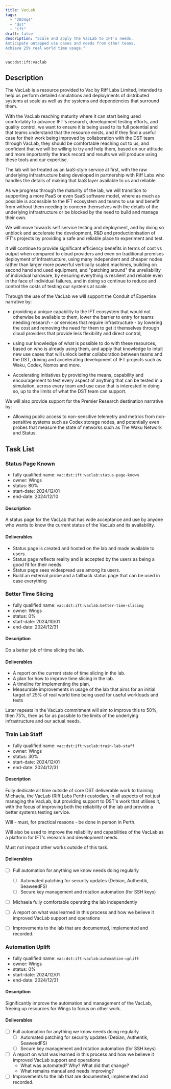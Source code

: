 ```yaml
---
title: VacLab
tags:
  - "2024q4"
  - "dst"
  - "ift"
draft: false
description: "Scale and apply the VacLab to IFT's needs.
Anticipate untapped use cases and needs from other teams.
Achieve 25% real world time usage."
---
```


`vac:dst:ift:vaclab`

## Description

The VacLab is a resource provided to Vac by Riff Labs Limited,
intended to help us perform detailed simulations
and deployments of distributed systems at scale
as well as the systems and dependencies that surround them.

With the VacLab reaching maturity where it can start being used comfortably
to advance IFT's research, development testing efforts, and quality control,
we want to ensure it is being used to its full potential
and that teams understand that the resource exists,
and if they find a useful case for their work being improved
by collaboration with the DST team through VacLab,
they should be comfortable reaching out to us,
and confident that we will be willing to try and help them,
based on our attitude and more importantly the track record
and results we will produce using these tools and our expertise.

The lab will be treated as an IaaS-style service at first,
with the raw underlying infrastructure being developed in partnership with Riff Labs
who handles the details of making that IaaS layer available to us and reliable.

As we progress through the maturity of the lab,
we will transition to supporting a more PaaS or even SaaS software model,
where as much as possible is accessible to the IFT ecosystem and teams
to use and benefit from without them needing to concern themselves with the details of the underlying infrastructure or be blocked by the need to build and manage their own.

We will move towards self service testing and deployment,
and by doing so unblock and accelerate the development, R&D and productionisation
of IFT's projects by providing a safe and reliable place to experiment and test.

It will continue to provide significant efficiency benefits in terms of cost vs output when compared to cloud providers
and even on traditional premises deployment of infrastructure,
using many independent and cheaper nodes
rather than larger more powerful vertically scaled machines,
building on second hand and used equipment,
and "patching around" the unreliability of individual hardware,
by ensuring everything is resilient and reliable even in the face of individual failures,
and in doing so continue to reduce and control the costs of testing our systems at scale.

Through the use of the VacLab
we will support the Conduit of Expertise narrative by:
* providing a unique capability to the IFT ecosystem
  that would not otherwise be available to them,
  lower the barrier to entry for teams needing research -
  or services that require infrastructure -
  by lowering the cost and removing the need for them to get it themselves
  through cloud providers that provide less flexibility and direct control,

* using our knowledge of what is possible to do with these resources,
  based on who is already using them,
  and apply that knowledge to intuit new use cases
  that will unlock better collaboration between teams and the DST,
  driving and accelerating development of IFT projects
  such as Waku, Codex, Nomos and more.

* Accelerating initiatives by providing the means, capability and encouragement
  to test every aspect of anything that can be tested in a simulation,
  across every team and use case that is interested in doing so,
  up to the limits of what the DST team can support.

We will also provide support for the Premier Research destination narrative by:
* Allowing public access to non-sensitive telemetry and metrics from non-sensitive systems such as Codex storage nodes, and potentially even probes that measure the state of networks such as The Waku Network and Status.

## Task List

### Status Page Known

* fully qualified name: `vac:dst:ift:vaclab:status-page-known`
* owner: Wings
* status: 80%
* start-date: 2024/12/01
* end-date: 2024/12/10

#### Description

A status page for the VacLab
that has wide acceptance and use
by anyone who wants to know the current status
of the VacLab and its availability.

#### Deliverables
* Status page is created and hosted on the lab
  and made available to users.
* Status page reflects reality and is accepted by the users
  as being a good fit for their needs.
* Status page sees widespread use among its users.
* Build an external probe and a fallback status page
  that can be used in case everything

### Better Time Slicing

* fully qualified name: `vac:dst:ift:vaclab:better-time-slicing`
* owner: Wings
* status: 0%
* start-date: 2024/10/01
* end-date: 2024/12/31

#### Description
Do a better job of time slicing the lab.

#### Deliverables
* A report on the current state of time slicing in the lab.
* A plan for how to improve time slicing in the lab.
* A timeline for implementing the plan.
* Measurable improvements in usage of the lab
  that aims for an initial target of 25% of real world time
  being used for useful workloads and tests

Later repeats in the VacLab commitment will aim to improve this to 50%,
then 75%, then as far as possible
to the limits of the underlying infrastructure and our actual needs.

### Train Lab Staff
<!-- technically sort of external
and will be done outside of normal DST cadence
but will be managed so as not to disrupt other works
-->

* fully qualified name: `vac:dst:ift:vaclab:train-lab-staff`
* owner: Wings
* status: 30%
* start-date: 2024/12/01
* end-date: 2024/12/31

#### Description
Fully dedicate all time outside of core DST deliverable work
to training Michaela, the VacLab (Riff Labs Perth) custodian,
in all aspects of not just managing the VacLab,
but providing support to DST's work that utilises it,
with the focus of improving both the reliability of the lab
and provide a better systems testing service.

Will - must, for practical reasons - be done in person in Perth.

Will also be used to improve the reliability and capabilities
of the VacLab as a platform for IFT's research and development needs.

Must not impact other works outside of this task.

#### Deliverables
- [ ] Full automation for anything we know needs doing regularly
  - [ ] Automated patching for security updates (Debian, Authentik, SeaweedFS)
  - [ ] Secure key management and rotation automation (for SSH keys)
- [ ] Michaela fully comfortable operating the lab independently
- [ ] A report on what was learned in this process
      and how we believe it improved VacLab support and operations
- [ ] Improvements to the lab that are documented, implemented and recorded.


### Automation Uplift
<!-- technically sort of external
and will be done outside of normal DST cadence
but will be managed so as not to disrupt other works
-->

* fully qualified name: `vac:dst:ift:vaclab:automation-uplift`
* owner: Wings
* status: 0%
* start-date: 2024/12/01
* end-date: 2024/12/31

#### Description
Significantly improve the automation and management of the VacLab,
freeing up resources for Wings to focus on other work.

#### Deliverables
- [ ] Full automation for anything we know needs doing regularly
  - [ ] Automated patching for security updates (Debian, Authentik, SeaweedFS)
  - [ ] Secure key management and rotation automation (for SSH keys)
- [ ] A report on what was learned in this process
      and how we believe it improved VacLab support and operations
  - What was automated? Why? What did that change?
  - What remains manual and needs improving?
- [ ] Improvements to the lab that are documented, implemented and recorded.